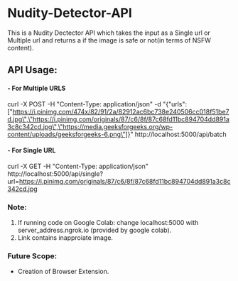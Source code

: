 # Nudity-Detector-API
This is a Nudity Dectector API which takes the input as a Single url or Multiple url and returns a if the image is safe or not(in terms of NSFW content).

## API Usage:
  #### - For Multiple URLS
  curl -X POST -H "Content-Type: application/json" -d "{\"urls\": [\"https://i.pinimg.com/474x/82/91/2a/82912ac6bc738e240506cc018f51be7d.jpg\",\"https://i.pinimg.com/originals/87/c6/8f/87c68fd11bc894704dd891a3c8c342cd.jpg\",\"https://media.geeksforgeeks.org/wp-content/uploads/geeksforgeeks-6.png\"]}" http://localhost:5000/api/batch

  #### - For Single URL
  curl -X GET -H "Content-Type: application/json" http://localhost:5000/api/single?url=https://i.pinimg.com/originals/87/c6/8f/87c68fd11bc894704dd891a3c8c342cd.jpg

### Note: 
1. If running code on Google Colab: change localhost:5000 with server_address.ngrok.io (provided by google colab).
2. Link contains inapproiate image.

### Future Scope:
- Creation of Browser Extension.
